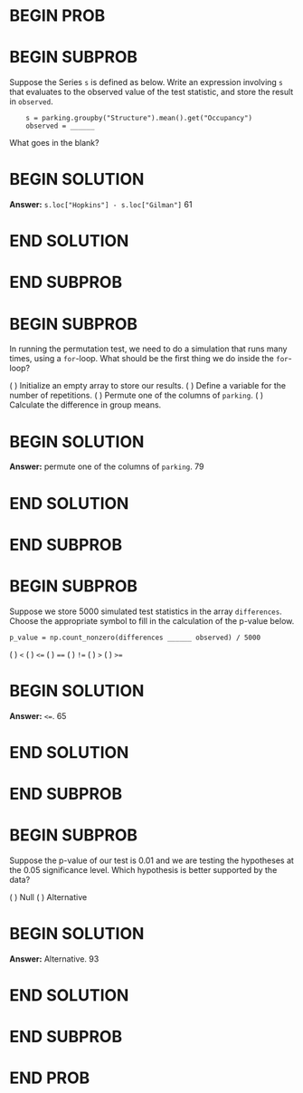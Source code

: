# BEGIN PROB

# BEGIN SUBPROB

Suppose the Series `s` is defined as below. Write an expression
involving `s` that evaluates to the observed value of the test
statistic, and store the result in `observed`.

        s = parking.groupby("Structure").mean().get("Occupancy")
        observed = ______

What goes in the blank?

# BEGIN SOLUTION

**Answer:** `s.loc["Hopkins"] - s.loc["Gilman"]`
<average>61</average>

# END SOLUTION

# END SUBPROB

# BEGIN SUBPROB

In running the permutation test, we need to do a simulation that runs
many times, using a `for`-loop. What should be the first thing we do
inside the `for`-loop?

( ) Initialize an empty array to store our results.
( ) Define a variable for the number of repetitions.
( ) Permute one of the columns of `parking`.
( ) Calculate the difference in group means.

# BEGIN SOLUTION

**Answer:** permute one of the columns of `parking`.
<average>79</average>

# END SOLUTION

# END SUBPROB

# BEGIN SUBPROB

Suppose we store 5000 simulated test statistics in the array
`differences`. Choose the appropriate symbol to fill in the calculation
of the p-value below.

    p_value = np.count_nonzero(differences ______ observed) / 5000

( ) `<` 
( ) `<=` 
( ) `==` 
( ) `!=` 
( ) `>` 
( ) `>=`

# BEGIN SOLUTION

**Answer:** `<=`.
<average>65</average>

# END SOLUTION

# END SUBPROB

# BEGIN SUBPROB

Suppose the p-value of our test is 0.01 and we are testing the
hypotheses at the 0.05 significance level. Which hypothesis is better
supported by the data?

( ) Null 
( ) Alternative

# BEGIN SOLUTION

**Answer:** Alternative.
<average>93</average>

# END SOLUTION

# END SUBPROB

# END PROB